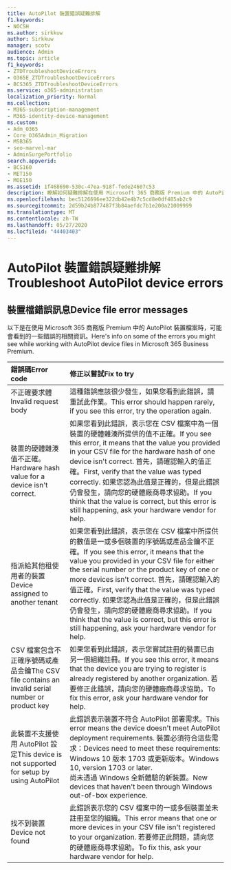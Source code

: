 ```yaml
---
title: AutoPilot 裝置錯誤疑難排解
f1.keywords:
- NOCSH
ms.author: sirkkuw
author: Sirkkuw
manager: scotv
audience: Admin
ms.topic: article
f1_keywords:
- ZTDTroubleshootDeviceErrors
- O365E_ZTDTroubleshootDeviceErrors
- BCS365_ZTDTroubleshootDeviceErrors
ms.service: o365-administration
localization_priority: Normal
ms.collection:
- M365-subscription-management
- M365-identity-device-management
ms.custom:
- Adm_O365
- Core_O365Admin_Migration
- MSB365
- seo-marvel-mar
- AdminSurgePortfolio
search.appverid:
- BCS160
- MET150
- MOE150
ms.assetid: 1f468690-530c-47ea-918f-fede24607c53
description: 瞭解如何疑難排解在使用 Microsoft 365 商務版 Premium 中的 AutoPilot 裝置檔案時，可能會看到的錯誤。
ms.openlocfilehash: bec5126696ee322db42e4b7c5cd8e0df485ab2c9
ms.sourcegitcommit: 2d59b24b877487f3b84aefdc7b1e200a21009999
ms.translationtype: MT
ms.contentlocale: zh-TW
ms.lasthandoff: 05/27/2020
ms.locfileid: "44403403"
---
```

# <a name="troubleshoot-autopilot-device-errors"></a><span data-ttu-id="5b00d-103">AutoPilot 裝置錯誤疑難排解</span><span class="sxs-lookup"><span data-stu-id="5b00d-103">Troubleshoot AutoPilot device errors</span></span>

## <a name="device-file-error-messages"></a><span data-ttu-id="5b00d-104">裝置檔錯誤訊息</span><span class="sxs-lookup"><span data-stu-id="5b00d-104">Device file error messages</span></span>

<span data-ttu-id="5b00d-105">以下是在使用 Microsoft 365 商務版 Premium 中的 AutoPilot 裝置檔案時，可能會看到的一些錯誤的相關資訊。</span><span class="sxs-lookup"><span data-stu-id="5b00d-105">Here's info on some of the errors you might see while working with AutoPilot device files in Microsoft 365 Business Premium.</span></span> 
  
|<span data-ttu-id="5b00d-106">**錯誤碼**</span><span class="sxs-lookup"><span data-stu-id="5b00d-106">**Error code**</span></span>|<span data-ttu-id="5b00d-107">**修正以嘗試**</span><span class="sxs-lookup"><span data-stu-id="5b00d-107">**Fix to try**</span></span>|
|:-----|:-----|
|<span data-ttu-id="5b00d-108">不正確要求體</span><span class="sxs-lookup"><span data-stu-id="5b00d-108">Invalid request body</span></span>  <br/> |<span data-ttu-id="5b00d-109">這種錯誤應該很少發生，如果您看到此錯誤，請重試此作業。</span><span class="sxs-lookup"><span data-stu-id="5b00d-109">This error should happen rarely, if you see this error, try the operation again.</span></span>  <br/> |
|<span data-ttu-id="5b00d-110">裝置的硬體雜湊值不正確。</span><span class="sxs-lookup"><span data-stu-id="5b00d-110">Hardware hash value for a device isn't correct.</span></span>  <br/> |<span data-ttu-id="5b00d-111">如果您看到此錯誤，表示您在 CSV 檔案中為一個裝置的硬體雜湊所提供的值不正確。</span><span class="sxs-lookup"><span data-stu-id="5b00d-111">If you see this error, it means that the value you provided in your CSV file for the hardware hash of one device isn't correct.</span></span> <span data-ttu-id="5b00d-112">首先，請確認輸入的值正確。</span><span class="sxs-lookup"><span data-stu-id="5b00d-112">First, verify that the value was typed correctly.</span></span> <span data-ttu-id="5b00d-113">如果您認為此值是正確的，但是此錯誤仍會發生，請向您的硬體廠商尋求協助。</span><span class="sxs-lookup"><span data-stu-id="5b00d-113">If you think that the value is correct, but this error is still happening, ask your hardware vendor for help.</span></span>  <br/> |
|<span data-ttu-id="5b00d-114">指派給其他租使用者的裝置</span><span class="sxs-lookup"><span data-stu-id="5b00d-114">Device assigned to another tenant</span></span>  <br/> |<span data-ttu-id="5b00d-115">如果您看到此錯誤，表示您在 CSV 檔案中所提供的數值是一或多個裝置的序號碼或產品金鑰不正確。</span><span class="sxs-lookup"><span data-stu-id="5b00d-115">If you see this error, it means that the value you provided in your CSV file for either the serial number or the product key of one or more devices isn't correct.</span></span> <span data-ttu-id="5b00d-116">首先，請確認輸入的值正確。</span><span class="sxs-lookup"><span data-stu-id="5b00d-116">First, verify that the value was typed correctly.</span></span> <span data-ttu-id="5b00d-117">如果您認為此值是正確的，但是此錯誤仍會發生，請向您的硬體廠商尋求協助。</span><span class="sxs-lookup"><span data-stu-id="5b00d-117">If you think that the value is correct, but this error is still happening, ask your hardware vendor for help.</span></span>  <br/> |
|<span data-ttu-id="5b00d-118">CSV 檔案包含不正確序號碼或產品金鑰</span><span class="sxs-lookup"><span data-stu-id="5b00d-118">The CSV file contains an invalid serial number or product key</span></span>  <br/> |<span data-ttu-id="5b00d-119">如果您看到此錯誤，表示您嘗試註冊的裝置已由另一個組織註冊。</span><span class="sxs-lookup"><span data-stu-id="5b00d-119">If you see this error, it means that the device you are trying to register is already registered by another organization.</span></span> <span data-ttu-id="5b00d-120">若要修正此錯誤，請向您的硬體廠商尋求協助。</span><span class="sxs-lookup"><span data-stu-id="5b00d-120">To fix this error, ask your hardware vendor for help.</span></span>  <br/> |
|<span data-ttu-id="5b00d-121">此裝置不支援使用 AutoPilot 設定</span><span class="sxs-lookup"><span data-stu-id="5b00d-121">This device is not supported for setup by using AutoPilot</span></span>  <br/> | <span data-ttu-id="5b00d-122">此錯誤表示裝置不符合 AutoPilot 部署需求。</span><span class="sxs-lookup"><span data-stu-id="5b00d-122">This error means the device doesn't meet AutoPilot deployment requirements.</span></span> <span data-ttu-id="5b00d-123">裝置必須符合這些需求：</span><span class="sxs-lookup"><span data-stu-id="5b00d-123">Devices need to meet these requirements:</span></span>  <br/>  <span data-ttu-id="5b00d-124">Windows 10 版本 1703 或更新版本。</span><span class="sxs-lookup"><span data-stu-id="5b00d-124">Windows 10, version 1703 or later.</span></span>  <br/>  <span data-ttu-id="5b00d-125">尚未透過 Windows 全新體驗的新裝置。</span><span class="sxs-lookup"><span data-stu-id="5b00d-125">New devices that haven't been through Windows out-of-box experience.</span></span>  <br/> |
|<span data-ttu-id="5b00d-126">找不到裝置</span><span class="sxs-lookup"><span data-stu-id="5b00d-126">Device not found</span></span>  <br/> |<span data-ttu-id="5b00d-127">此錯誤表示您的 CSV 檔案中的一或多個裝置並未註冊至您的組織。</span><span class="sxs-lookup"><span data-stu-id="5b00d-127">This error means that one or more devices in your CSV file isn't registered to your organization.</span></span> <span data-ttu-id="5b00d-128">若要修正此問題，請向您的硬體廠商尋求協助。</span><span class="sxs-lookup"><span data-stu-id="5b00d-128">To fix this, ask your hardware vendor for help.</span></span>  <br/> |
